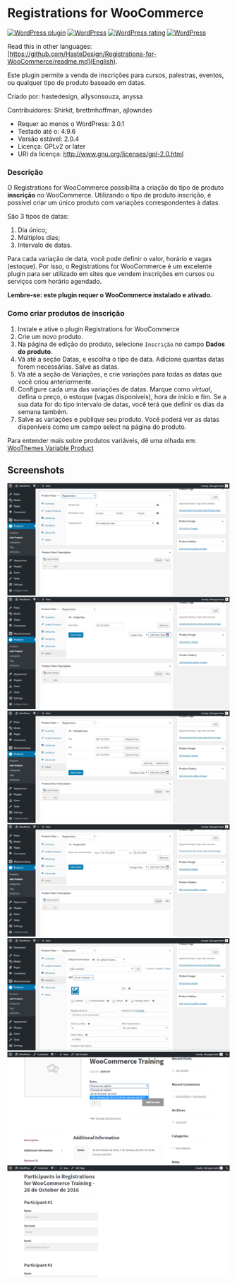 Registrations for WooCommerce
============================

[![WordPress plugin](https://img.shields.io/wordpress/plugin/v/registrations-for-woocommerce.svg)](https://wordpress.org/plugins/registrations-for-woocommerce/) [![WordPress](https://img.shields.io/wordpress/v/registrations-for-woocommerce.svg)]() [![WordPress rating](https://img.shields.io/wordpress/plugin/r/registrations-for-woocommerce.svg)]() [![WordPress](https://img.shields.io/wordpress/plugin/dt/registrations-for-woocommerce.svg)](https://wordpress.org/plugins/registrations-for-woocommerce/advanced/)

Read this in other languages: [https://github.com/HasteDesign/Registrations-for-WooCommerce/readme.md](English).

Este plugin permite a venda de inscrições para cursos, palestras, eventos, ou qualquer tipo de produto baseado em datas.

Criado por: hastedesign, allysonsouza, anyssa

Contribuidores: Shirkit, brettmhoffman, ajlowndes

- Requer ao menos o WordPress: 3.0.1
- Testado até o: 4.9.6
- Versão estável: 2.0.4
- Licença: GPLv2 or later
- URI da licença: http://www.gnu.org/licenses/gpl-2.0.html

### Descrição

O Registrations for WooCommerce possibilita a criação do tipo de produto **inscrição** no WooCommerce.
Utilizando o tipo de produto inscrição, é possível criar um único produto com variações correspondentes à datas.

São 3 tipos de datas:

1. Dia único;
2. Múltiplos dias;
3. Intervalo de datas.

Para cada variação de data, você pode definir o valor, horário e vagas (estoque). Por isso, o Registrations for WooCommerce é um excelente plugin para ser utilizado em sites que vendem inscrições em cursos ou serviços com horário agendado.

**Lembre-se: este plugin requer o WooCommerce instalado e ativado.**

### Como criar produtos de inscrição

1. Instale e ative o plugin Registrations for WooCommerce
2. Crie um novo produto.
3. Na página de edição do produto, selecione `Inscrição` no campo **Dados do produto**.
4. Vá até a seção Datas, e escolha o tipo de data. Adicione quantas datas forem necessárias. Salve as datas.
5. Vá até a seção de Variações, e crie variações para todas as datas que você criou anteriormente.
6. Configure cada uma das variações de datas. Marque como *virtual*, defina o preço, o estoque (vagas disponíveis), hora de início e fim. Se a sua data for do tipo intervalo de datas, você terá que definir os dias da semana também.
7. Salve as variações e publique seu produto. Você poderá ver as datas disponíveis como um campo select na página do produto.

Para entender mais sobre produtos variáveis, dê uma olhada em: [WooThemes Variable Product](https://docs.woothemes.com/document/variable-product/)

## Screenshots

![alt tag](/assets/screenshot-1.png?raw=true "Tipo de produto - Inscrição")
![alt tag](/assets/screenshot-2.png?raw=true "Dia único")
![alt tag](/assets/screenshot-3.png?raw=true "Múltiplos dias")
![alt tag](/assets/screenshot-4.png?raw=true "Faixa de datas")
![alt tag](/assets/screenshot-5.png?raw=true "Variação baseada em data")
![alt tag](/assets/screenshot-6.png?raw=true "Front-end da seleção de data - tema: Storefront")
![alt tag](/assets/screenshot-7.png?raw=true "Campos de checkout adicionais - tema: Storefront")